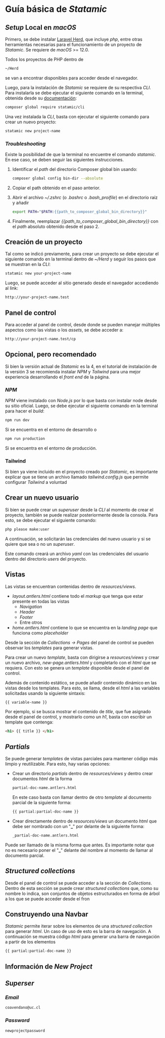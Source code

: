 # Guía básica de *Statamic*

## *Setup* Local en *macOS*

Primero, se debe instalar [Laravel Herd](https://herd.laravel.com), que incluye *php*, entre otras herramientas necesarias para el funcionamiento de un proyecto de *Statamic*. Se requiere de *macOS* >= 12.0.

Todos los proyectos de PHP dentro de

``` bash
~/Herd 
```

se van a encontrar disponibles para acceder desde el navegador.

Luego, para la instalación de *Statamic* se requiere de su respectiva *CLI*. Para instalarla se debe ejecutar el siguiente comando en la terminal, obtenida desde su [documentación](https://statamic.dev/installing/laravel-herd#install-laravel-herd):

``` bash
composer global require statamic/cli
```

Una vez instalada la *CLI*, basta con ejecutar el siguiente comando para crear un nuevo proyecto:

``` bash
statamic new project-name
```

### *Troubleshooting*

Existe la posibilidad de que la terminal no encuentre el comando *statamic*. En ese caso, se deben seguir las siguientes instrucciones.

1. Identificar el *path* del directorio Composer global bin usando:

    ``` bash
    composer global config bin-dir --absolute
    ```

2. Copiar el path obtenido en el paso anterior.
3. Abrir el archivo *~/.zshrc* (o *.bashrc* o *.bash_proifile*) en el directorio raíz y añadir

    ``` bash
    export PATH="$PATH:{{path_to_composer_global_bin_directory}}"
    ```

4. Finalmente, reemplazar *{{path_to_composer_global_bin_directory}}* con el *path* absoluto obtenido desde el paso 2.

## Creación de un proyecto

Tal como se indicó previamente, para crear un proyecto se debe ejecutar el siguiente comando en la terminal dentro de *~/Herd* y seguir los pasos que se muestran en la *CLI*:

``` bash
statamic new your-project-name
```

Luego, se puede acceder al sitio generado desde el navegador accediendo al link:

``` bash
http://your-project-name.test
```

## Panel de control

Para acceder al panel de control, desde donde se pueden manejar múltiples aspectos como las vistas o los *assets*, se debe acceder a:

``` bash
http://your-project-name.test/cp
```

## Opcional, pero recomendado

Si bien la versión actual de *Statamic* es la 4, en el tutorial de instalación de la versión 3 se recomienda instalar *NPM* y *Tailwind* para una mejor experiencia desarrollando el *front end* de la página.

### *NPM*

*NPM* viene instalado con *Node.js* por lo que basta con instalar node desde su sitio oficial.
Luego, se debe ejecutar el siguiente comando en la terminal para hacer el *build*:

``` bash
npm run dev
```

Si se encuentra en el entorno de desarrollo o

``` bash
npm run production
```

Si se encuentra en el entorno de producción.

### Tailwind

Si bien ya viene incluido en el proyecto creado por *Statamic*, es importante explicar que se tiene un archivo llamado *tailwind.config.js* que permite configurar *Tailwind* a voluntad

## Crear un nuevo usuario

Si bien se puede crear un *superuser* desde la *CLI* al momento de crear el proyecto, también se puede realizar posteriormente desde la consola. Para esto, se debe ejecutar el siguiente comando:

``` bash
php please make:user
```

A continuación, se solicitarán las credenciales del nuevo usuario y si se quiere que sea o no un *superuser*.

Este comando creará un archivo *yaml* con las credenciales del usuario dentro del directorio *users* del proyecto.

## Vistas

Las vistas se encuentran contenidas dentro de *resources/views*.

- *layout.antlers.html* contiene todo el *markup* que tenga que estar presente en todas las vistas
  - *Navigation*
  - *Header*
  - *Footer*
  - Entre otros
- *home.antlers.html* contiene lo que se encuentra en la *landing page* que funciona como *placeholder*

Desde la sección de *Collections -> Pages* del panel de control se pueden observar los *templates* para generar vistas.

Para crear un nuevo *template*, basta con dirigirse a *resources/views* y crear un nuevo archivo, *new-page.antlers.html* y completarlo con el *html* que se requiera. Con esto se genera un *template* disponible desde el panel de control.

Además de contenido estático, se puede añadir contenido dinámico en las vistas desde los templates. Para esto, se llama, desde el *html* a las variables solicitadas usando la siguiente sintaxis:

``` html
{{ variable-name }}
```

Por ejemplo, si se busca mostrar el contenido de *title*, que fue asignado desde el panel de control, y mostrarlo como un *h1*, basta con escribir un template que contenga:

``` html
<h1> {{ title }} </h1>
```

## *Partials*

Se puede generar *templates* de vistas parciales para mantener código más limpio y reutilizable. Para esto, hay varias opciones:

- Crear un directorio *partials* dentro de *resources/views* y dentro crear documentos *html* de la forma

    ``` bash
    partial-doc-name.antlers.html
    ```

  En este caso basta con llamar dentro de otro *template* al documento parcial de la siguiente forma:

  ``` html
  {{ partial:partial-doc-name }} 
  ```

- Crear directamente dentro de *resources/views* un documento *html* que debe ser nombrado con un "**_**" por delante de la siguiente forma:

  ``` bash
  _partial-doc-name.antlers.html
  ```

Puede ser llamado de la misma forma que antes. Es importante notar que no es necesario poner el "**_**" delante del nombre al momento de llamar al documento parcial.

## *Structured collections*

Desde el panel de control se puede acceder a la sección de *Collections*. Dentro de esta sección se puede crear *structured collections* que, como su nombre lo indica, son conjuntos de objetos estructurados en forma de árbol a los que se puede acceder desde el fron

## Construyendo una Navbar

*Statamic* permite iterar sobre los elementos de una *structured collection* para generar *html*. Un caso de uso de esto es la barra de navegación. A continuación se muestra código *html* para generar una barra de navegación a partir de los elementos 

  ``` html
  {{ partial:partial-doc-name }} 
  ```

## Información de *New Project*

## *Superser*

### *Email*

``` bash
coavendano@uc.cl
```

### *Password*

``` bash
newprojectpassword
```

